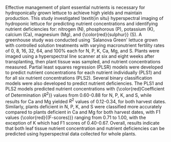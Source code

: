 Effective management of plant essential nutrients is necessary for hydroponically grown lettuce to achieve high yields and maintain production. This study investigated \textit{in situ} hyperspectral imaging of hydroponic lettuce for predicting nutrient concentrations and identifying nutrient deficiencies for: nitrogen (N), phosphorous (P), potassium (K), calcium (Ca), magnesium (Mg), and {\color{red}{sulphur}} (S). A greenhouse study was conducted using `Salanova Green' lettuce grown with controlled solution treatments with varying macronutrient fertility rates of 0, 8, 16, 32, 64, and 100\% each for N, P, K, Ca, Mg, and S. Plants were imaged using a hyperspectral line scanner at six and eight weeks after transplanting, then plant tissue was sampled, and nutrient concentrations measured. Partial least squares regression (PLSR) models were developed to predict nutrient concentrations for each nutrient individually (PLS1) and for all six nutrient concentrations (PLS2). Several binary classification models were also developed to predict nutrient deficiencies. The PLS1 and PLS2 models predicted nutrient concentrations with {\color{red}Coefficient of Determination ($R^2$)} values from 0.60-0.88 for N, P, K, and S, while results for Ca and Mg yielded $R^2$ values of 0.12-0.34, for both harvest dates. Similarly, plants deficient in N, P, K, and S were classified more accurately compared to plants deficient in Ca and Mg for both harvest dates, with F1 values {\color{red}{(F-scores)}} ranging from 0.71 to 1.00, with the exception of K which had F1 scores of 0.40-0.67. Overall, results indicate that both leaf tissue nutrient concentration and nutrient deficiencies can be predicted using hyperspectral data collected for whole plants.